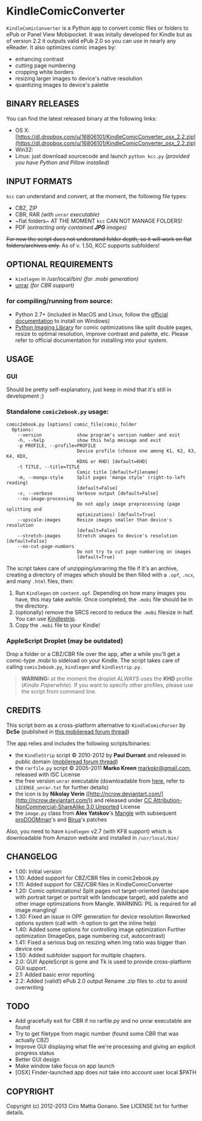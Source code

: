 # KindleComicConverter

`KindleComicConverter` is a Python app to convert comic files or folders to ePub or Panel View Mobipocket.
It was initally developed for Kindle but as of version 2.2 it outputs valid ePub 2.0 so you can use in nearly
 any eReader.
It also optimizes comic images by:
- enhancing contrast
- cutting page numbering
- cropping white borders
- resizing larger images to device's native resolution
- quantizing images to device's palette

## BINARY RELEASES
You can find the latest released binary at the following links:  
- OS X: [https://dl.dropbox.com/u/16806101/KindleComicConverter_osx_2.2.zip](https://dl.dropbox.com/u/16806101/KindleComicConverter_osx_2.2.zip)
- Win32: 
- Linux: just download sourcecode and launch `python kcc.py` *(provided you have Python and Pillow installed)*

## INPUT FORMATS
`kcc` can understand and convert, at the moment, the following file types:  
- CBZ, ZIP
- CBR, RAR *(with `unrar` executable)*
- ~flat folders~ AT THE MOMENT `kcc` CAN NOT MANAGE FOLDERS!
- PDF *(extracting only contained **JPG** images)*

~~For now the script does not understand folder depth, so it will work on flat folders/archives only.~~
As of v. 1.50, KCC supports subfolders!

## OPTIONAL REQUIREMENTS
- `kindlegen` in /usr/local/bin/ *(for .mobi generation)*
- [unrar](http://www.rarlab.com/download.htm) *(for CBR support)*

### for compiling/running from source:
- Python 2.7+ (included in MacOS and Linux, follow the [official documentation](http://www.python.org/getit/windows/) to install on Windows)
- [Python Imaging Library](http://www.pythonware.com/products/pil/) for comic optimizations like split double pages, resize to optimal resolution, improve contrast and palette, etc.
  Please refer to official documentation for installing into your system.

## USAGE

### GUI

Should be pretty self-explanatory, just keep in mind that it's still in development ;)

### Standalone `comic2ebook.py` usage:

```
comic2ebook.py [options] comic_file|comic_folder
  Options:
    --version             show program's version number and exit
    -h, --help            show this help message and exit
    -p PROFILE, --profile=PROFILE
                          Device profile (choose one among K1, K2, K3, K4, KDX,
                          KDXG or KHD) [default=KHD]
    -t TITLE, --title=TITLE
                          Comic title [default=filename]
    -m, --manga-style     Split pages 'manga style' (right-to-left reading)
                          [default=False]
    -v, --verbose         Verbose output [default=False]
    --no-image-processing
                          Do not apply image preprocessing (page splitting and
                          optimizations) [default=True]
    --upscale-images      Resize images smaller than device's resolution
                          [default=False]
    --stretch-images      Stretch images to device's resolution [default=False]
    --no-cut-page-numbers
                          Do not try to cut page numbering on images
                          [default=True]
```

The script takes care of unzipping/unrarring the file if it's an archive, creating a directory of images which should be then filled with a `.opf`, `.ncx`, and many `.html` files, then:  
1. Run `Kindlegen` on `content.opf`. Depending on how many images you have, this may take awhile. Once completed, the `.mobi` file should be in the directory.  
2. (optionally) remove the SRCS record to reduce the `.mobi` filesize in half. You can use [Kindlestrip](http://www.mobileread.com/forums/showthread.php?t=96903).
3. Copy the `.mobi` file to your Kindle!

### AppleScript Droplet (may be outdated)

Drop a folder or a CBZ/CBR file over the app, after a while you'll get a comic-type .mobi to sideload on your Kindle.
The script takes care of calling `comic2ebook.py`, `kindlegen` and `kindlestrip.py`.

> **WARNING:** at the moment the droplet *ALWAYS* uses the **KHD** profile (*Kindle Paperwhite*).
> If you want to specify other profiles, please use the script from command line.


## CREDITS
This script born as a cross-platform alternative to `KindleComicParser` by **Dc5e** (published in [this mobileread forum thread](http://www.mobileread.com/forums/showthread.php?t=192783))

The app relies and includes the following scripts/binaries:

 - the `KindleStrip` script &copy; 2010-2012 by **Paul Durrant** and released in public domain
([mobileread forum thread](http://www.mobileread.com/forums/showthread.php?t=96903))
 - the `rarfile.py` script &copy; 2005-2011 **Marko Kreen** <markokr@gmail.com>, released with ISC License
 - the free version `unrar` executable (downloadable from [here](http://www.rarlab.com/rar_add.htm), refer to `LICENSE_unrar.txt` for further details)
 - the icon is by **Nikolay Verin** ([http://ncrow.deviantart.com/](http://ncrow.deviantart.com/)) and released under [CC Attribution-NonCommercial-ShareAlike 3.0 Unported](http://creativecommons.org/licenses/by-nc-sa/3.0/) License
 - the `image.py` class from **Alex Yatskov**'s [Mangle](http://foosoft.net/mangle/) with subsequent [proDOOMman](https://github.com/proDOOMman/Mangle)'s and [Birua](https://github.com/Birua/Mangle)'s patches

Also, you need to have `kindlegen` v2.7 (with KF8 support) which is downloadable from Amazon website
and installed in `/usr/local/bin/`


## CHANGELOG
  - 1.00: Initial version
  - 1.10: Added support for CBZ/CBR files in comic2ebook.py
  - 1.11: Added support for CBZ/CBR files in KindleComicConverter
  - 1.20: Comic optimizations! Split pages not target-oriented (landscape with portrait target or portrait
   with landscape target), add palette and other image optimizations from Mangle.
   WARNING: PIL is required for all image mangling!
  - 1.30: Fixed an issue in OPF generation for device resolution
   Reworked options system (call with -h option to get the inline help)
  - 1.40: Added some options for controlling image optimization
        Further optimization (ImageOps, page numbering cut, autocontrast)
  - 1.41: Fixed a serious bug on resizing when img ratio was bigger than device one
  - 1.50: Added subfolder support for multiple chapters.
  - 2.0: GUI! AppleScript is gone and Tk is used to provide cross-platform GUI support.
  - 2.1: Added basic error reporting
  - 2.2: Added (valid!) ePub 2.0 output
        Rename .zip files to .cbz to avoid overwriting

## TODO
  - Add gracefully exit for CBR if no rarfile.py and no unrar executable are found
  - Try to get filetype from magic number (found some CBR that was actually CBZ)
  - Improve GUI displaying what file we're processing and giving an explicit progress status
  - Better GUI design
  - Make window take focus on app launch
  - [OSX] Finder-launched app does not take into account user local $PATH

## COPYRIGHT

Copyright (c) 2012-2013 Ciro Mattia Gonano. See LICENSE.txt for further details.
